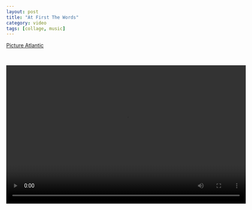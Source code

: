 ```yaml
---
layout: post
title: "At First The Words"
category: video
tags: [collage, music]
---
```


[Picture Atlantic](http://www.pictureatlantic.com)


<p>&nbsp;</p>

<video controls="controls" width="640" height="370" name="First The Words" src="/assets/convenientlovers.m4v"></video>

<p>&nbsp; </p>
